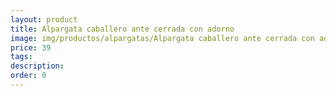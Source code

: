 ```yaml
---
layout: product
title: Alpargata caballero ante cerrada con adorno 
image: img/productos/alpargatas/Alpargata caballero ante cerrada con adorno =39.webp
price: 39
tags: 
description: 
order: 0
---
```

